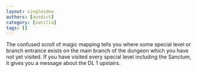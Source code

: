 ```yaml
---
layout: singleidea
authors: [aosdict]
category: [vanilla]
tags: []
---
```

The confused scroll of magic mapping tells you where some special level or branch entrance exists on the main branch of the dungeon which you have not yet visited. If you have visited every special level including the Sanctum, it gives you a message about the DL 1 upstairs.
